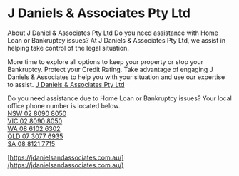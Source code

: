 # J Daniels &amp; Associates Pty Ltd

About J Daniel &amp; Associates Pty Ltd
Do you need assistance with Home Loan or Bankruptcy issues?
At J Daniels &amp; Associates Pty Ltd, we assist in helping take control of the legal situation.

More time to explore all options to keep your property or stop your Bankruptcy.
Protect your Credit Rating.
Take advantage of engaging J Daniels &amp; Associates to help you with your situation and use our expertise to assist.
[J Daniels & Associates Pty Ltd](https://jdanielsandassociates.com.au/)

Do you need assistance due to Home Loan or Bankruptcy issues?
Your local office phone number is located below.<br>
 [NSW 02 8090 8050](tel:0280908050)<br>
[VIC 02 8090 8050](tel:0280908050)<br>
[WA 08 6102 6302](tel:0861026302)<br>
[QLD 07 3077 6935](tel:0730776935)<br>
[SA 08 8121 7715](tel:0881217715)

 






[https://jdanielsandassociates.com.au/](https://jdanielsandassociates.com.au/)
